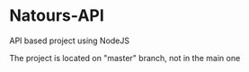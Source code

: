 # Natours-API
API based project using NodeJS

The project is located on "master" branch, not in the main one
